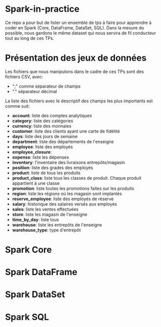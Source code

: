 # Spark-in-practice
Ce repo a pour but de lister un ensemble de tps à faire pour apprendre à coder en Spark (Core, DataFrame, DataSet, SQL). Dans la mesure du possible, nous gardons le même dataset qui nous servira de fil conducteur tout au long de ces TPs. 
# Présentation des jeux de données
Les fichiers que nous manipulons dans le cadre de ces TPs sont des fichiers CSV, avec:
* ";" comme séparateur de champs
* "." séparateur décimal

La liste des fichiers avec le descriptif des champs les plus importants est comme suit: 
* **account**: liste des comptes analytiques
* **category**: liste des catégories
* **currency**: liste des monnaies
* **customer**: liste des clients ayant une carte de fidélité
* **days**: liste des jours de semaine
* **department**: liste des départements de l'enseigne
* **employee**: liste des employés 
* **employee_closure**: 
* **expense**: liste les dépenses
* **inventory**: l'inventaire des livraisons entrepôts/magasin
* **position**: liste des grades des employés
* **product**: liste de tous les produits
* **product_class**: liste tous les classes de produit. Chaque produit appartient à une classe 
* **promotion**: liste toutes les promotions faites sur les produits
* **region**: liste les régions où les magasin sont implantés
* **reserve_employee**: liste des employés de réserve
* **salary**: historique des salaires versés aux employés
* **sales**: liste les ventes effectuées
* **store**: liste les magasin de l'enseigne
* **time_by_day**: liste tous 
* **warehouse**: liste les entrepôts de l'enseigne
* **warehouse_type**: type d'entrepôt

# Spark Core

# Spark DataFrame

# Spark DataSet

# Spark SQL

